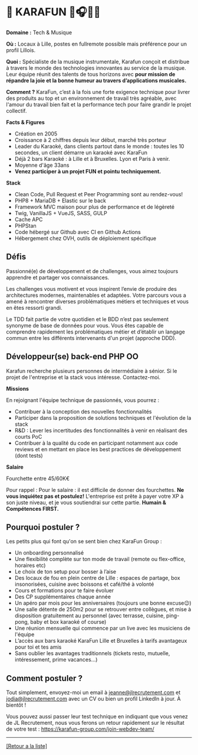 # 🎤 KARAFUN 🎤🎧🎶🎸

**Domaine :** Tech & Musique

**Où :** Locaux à Lille, postes en fullremote possible mais préférence pour un profil Lillois.

**Quoi :** Spécialiste de la musique instrumentale, Karafun conçoit et distribue à travers le monde des technologies innovantes au service de la musique. Leur équipe réunit des talents de tous horizons avec **pour mission de répandre la joie et la bonne humeur au travers d’applications musicales.**

**Comment ?** 
KaraFun, c’est à la fois une forte exigence technique pour livrer des produits au top et un environnement de travail très agréable, avec l'amour du travail bien fait et la performance tech pour faire grandir le projet collectif.

**Facts & Figures**

* Création en 2005
* Croissance à 2 chiffres depuis leur début, marché très porteur
* Leader du Karaoké, dans clients partout dans le monde : toutes les 10 secondes, un client démarre un karaoké avec KaraFun
* Déjà 2 bars Karaoké : à Lille et à Bruxelles. Lyon et Paris à venir. 
* Moyenne d'âge 33ans
* **Venez participer à un projet FUN et pointu techniquement.**

**Stack**

* Clean Code, Pull Request et Peer Programming sont au rendez-vous!
* PHP8 + MariaDB + Elastic sur le back
* Framework MVC maison pour plus de performance et de légèreté 
* Twig, VanillaJS + VueJS, SASS, GULP
* Cache APC
* PHPStan
* Code hébergé sur Github avec CI en Github Actions
* Hébergement chez OVH, outils de déploiement spécifique


## Défis 

Passionné(e) de développement et de challenges, vous aimez toujours apprendre et partager vos connaissances.

Les challenges vous motivent et vous inspirent l’envie de produire des architectures modernes, maintenables et adaptées. Votre parcours vous a amené à rencontrer diverses problématiques métiers et techniques et vous en êtes ressorti grandi.

Le TDD fait partie de votre quotidien et le BDD n’est pas seulement synonyme de base de données pour vous. Vous êtes capable de comprendre rapidement les problématiques métier et d’établir un langage commun entre les différents intervenants d'un projet (approche DDD).


## Développeur(se) back-end PHP OO 

Karafun recherche plusieurs personnes de intermédiaire à sénior. Si le projet de l'entreprise et la stack vous intéresse. Contactez-moi.

 
**Missions**

En rejoignant l'équipe technique de passionnés, vous pourrez :

* Contribuer à la conception des nouvelles fonctionnalités
* Participer dans la proposition de solutions techniques et l'évolution de la stack
* R&D : Lever les incertitudes des fonctionnalités à venir en réalisant des courts PoC
* Contribuer à la qualité du code en participant notamment aux code reviews et en mettant en place les best practices de développement (dont tests)


**Salaire**

Fourchette entre 45/60K€

Pour rappel :  Pour le salaire : il est difficile de donner des fourchettes. **Ne vous inquiétez pas et postulez!** L'entreprise est prête à payer votre XP à son juste niveau, et je vous soutiendrai sur cette partie. **Humain & Compétences FIRST.**


## Pourquoi postuler ?

Les petits plus qui font qu'on se sent bien chez KaraFun Group :

* Un onboarding personnalisé
* Une flexibilité complète sur ton mode de travail (remote ou flex-office, horaires etc)
* Le choix de ton setup pour bosser à l’aise
* Des locaux de fou en plein centre de Lille : espaces de partage, box insonorisées, cuisine avec boissons et café/thé à volonté
* Cours et formations pour te faire évoluer
* Des CP supplémentaires chaque année
* Un apéro par mois pour les anniversaires (toujours une bonne excuse😉)
* Une salle détente de 250m2 pour se retrouver entre collègues, et mise à disposition gratuitement au personnel (avec terrasse, cuisine, ping-pong, baby et box karaoké of course)
* Une réunion mensuelle qui commence par un live avec les musiciens de l'équipe
* L’accès aux bars karaoké KaraFun Lille et Bruxelles à tarifs avantageux pour toi et tes amis
* Sans oublier les avantages traditionnels (tickets resto, mutuelle, intéressement, prime vacances...)

## Comment postuler ?

Tout simplement, envoyez-moi un email à jeanne@jlrecrutement.com et jodia@jlrecrutement.com avec un CV ou bien un profil LinkedIn à jour. À bientôt ! 

Vous pouvez aussi passer leur test technique en indiquant que vous venez de JL Recrutement, nous vous ferons un retour rapidement sur le résultat de votre test : https://karafun-group.com/join-webdev-team/ 


----
<a href="https://github.com/jlondiche/job-board-php/blob/master/README.md">[Retour a la liste]</a>

